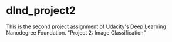 # dlnd_project2

This is the second project assignment of Udacity's Deep Learning Nanodegree Foundation. "Project 2: Image Classification"
